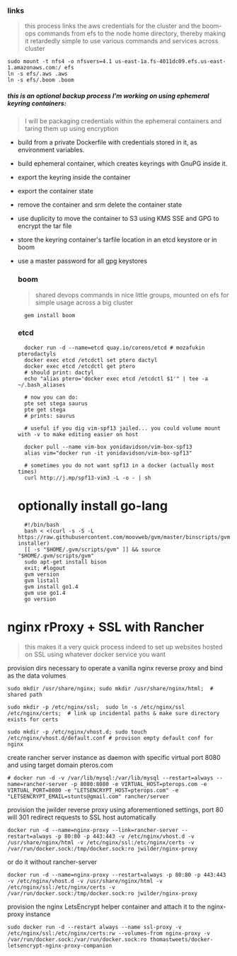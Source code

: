 ### links
> this process links the aws credentials for the cluster and the boom-ops commands from efs to the node home directory, thereby making it retardedly simple to use various commands and services across cluster
    
    sudo mount -t nfs4 -o nfsvers=4.1 us-east-1a.fs-4011dc09.efs.us-east-1.amazonaws.com:/ efs
    ln -s efs/.aws .aws
    ln -s efs/.boom .boom

	
##### this is an optional backup process I'm working on using ephemeral keyring containers:
> I will be packaging credentials within the ephemeral containers and taring them up using encryption 
- build from a private Dockerfile with credentials stored in it, as environment variables.
- build ephemeral container, which creates keyrings with GnuPG inside it.
- export the keyring inside the container
- export the container state
- remove the container and srm delete the container state
- use duplicity to move the container to S3 using KMS SSE and GPG to encrypt the tar file
- store the keyring container's tarfile location in an etcd keystore or in boom
- use a master password for all gpg keystores

 
	### boom
	> shared devops commands in nice little groups, mounted on efs for simple usage across a big cluster
	
		gem install boom
	 
	### etcd
		docker run -d --name=etcd quay.io/coreos/etcd # mozafukin pterodactyls
		docker exec etcd /etcdctl set ptero dactyl
		docker exec etcd /etcdctl get ptero 
	    # should print: dactyl
		echo "alias ptero='docker exec etcd /etcdctl $1'" | tee -a ~/.bash_aliases
	
		# now you can do:
		pte set stega saurus
		pte get stega
		# prints: saurus
	
		# useful if you dig vim-spf13 jailed... you could volume mount with -v to make editing easier on host
		
		docker pull --name vim-box yonidavidson/vim-box-spf13
		alias vim="docker run -it yonidavidson/vim-box-spf13"
		
		# sometimes you do not want spf13 in a docker (actually most times)
		curl http://j.mp/spf13-vim3 -L -o - | sh

	
	# optionally install go-lang
		#!/bin/bash
		bash < <(curl -s -S -L https://raw.githubusercontent.com/moovweb/gvm/master/binscripts/gvm-installer)
		[[ -s "$HOME/.gvm/scripts/gvm" ]] && source "$HOME/.gvm/scripts/gvm"
		sudo apt-get install bison
		exit; #logout
		gvm version
		gvm listall
		gvm install go1.4
		gvm use go1.4
		go version
	
# nginx rProxy + SSL with Rancher
> this makes it a very quick process indeed to set up websites hosted on SSL using whatever docker service you want

provision dirs necessary to operate a vanilla nginx reverse proxy and bind as the data volumes

	sudo mkdir /usr/share/nginx; sudo mkdir /usr/share/nginx/html;  # shared path
	
	sudo mkdir -p /etc/nginx/ssl;  sudo ln -s /etc/nginx/ssl /etc/nginx/certs;  # link up incidental paths & make sure directory exists for certs
	
	sudo mkdir -p /etc/nginx/vhost.d; sudo touch /etc/nginx/vhost.d/default.conf # provison empty default conf for nginx
	
create rancher server instance as daemon with specific virtual port 8080 and using target domain pteros.com

	# docker run -d -v /var/lib/mysql:/var/lib/mysql --restart=always --name=rancher-server -p 8080:8080 -e VIRTUAL_HOST=pterops.com -e VIRTUAL_PORT=8080 -e "LETSENCRYPT_HOST=pterops.com" -e "LETSENCRYPT_EMAIL=stunts@gmail.com" rancher/server
	
provision the jwilder reverse proxy using aforementioned settings, port 80 will 301 redirect requests to SSL host automatically

	docker run -d --name=nginx-proxy --link=rancher-server --restart=always -p 80:80 -p 443:443 -v /etc/nginx/vhost.d -v /usr/share/nginx/html -v /etc/nginx/ssl:/etc/nginx/certs -v /var/run/docker.sock:/tmp/docker.sock:ro jwilder/nginx-proxy
	
or do it without rancher-server

	docker run -d --name=nginx-proxy --restart=always -p 80:80 -p 443:443 -v /etc/nginx/vhost.d -v /usr/share/nginx/html -v /etc/nginx/ssl:/etc/nginx/certs -v /var/run/docker.sock:/tmp/docker.sock:ro jwilder/nginx-proxy
	
provision the nginx LetsEncrypt helper container and attach it to the nginx-proxy instance

	sudo docker run -d --restart always --name ssl-proxy -v /etc/nginx/ssl:/etc/nginx/certs:rw --volumes-from nginx-proxy -v /var/run/docker.sock:/var/run/docker.sock:ro thomastweets/docker-letsencrypt-nginx-proxy-companion
